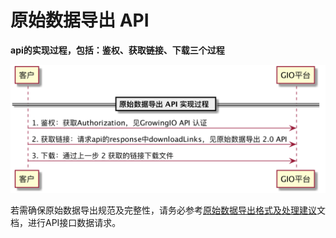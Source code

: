 # 原始数据导出 API

**api的实现过程，包括：鉴权、获取链接、下载三个过程**

![](../../.gitbook/assets/image%20%28217%29.png)

若需确保原始数据导出规范及完整性，请务必参考[原始数据导出格式及处理建议](https://docs.growingio.com/docs/api/raw-data-api/format)文档，进行API接口数据请求。

